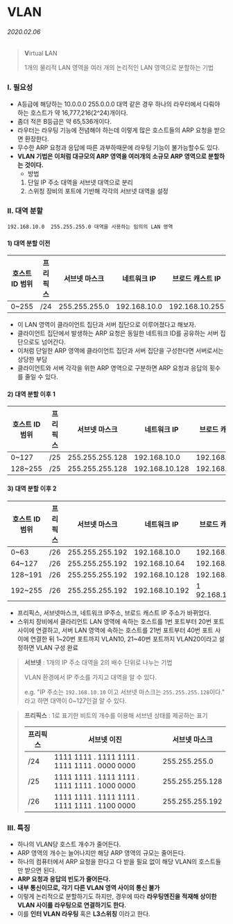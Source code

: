 # VLAN

###### 2020.02.06

>**V**irtual **L**AN
>
>1개의 물리적 LAN 영역을 여러 개의 논리적인 LAN 영역으로 분할하는 기법

### I. 필요성

- A등급에 해당하는 10.0.0.0 255.0.0.0 대역 같은 경우 하나의 라우터에서 다뤄야 하는 호스트가 약 16,777,216(2^24)개이다.
- 좀더 적은 B등급은 약 65,536개이다.
- 라우터는 라우팅 기능에 전념해야 하는데 이렇게 많은 호스트들의 ARP 요청을 받으면 환장한다.
- 무수한 ARP 요청과 응답에 따른 과부하때문에 라우팅 기능이 불가능할수도 있다.
- **VLAN 기법은 이처럼 대규모의 ARP 영역을 여러개의 소규모 ARP 영역으로 분할하는 것이다.**
    - 방법
    1. 단일 IP 주소 대역을 서브넷 대역으로 분리
    2. 스위칭 장비의 포트에 기반해 각각의 서브넷 대역을 설정


### II. 대역 분할
`192.168.10.0  255.255.255.0 대역을 사용하는 임의의 LAN 영역`

#### 1) 대역 분할 이전


| 호스트 ID 범위 | 프리픽스 | 서브넷 마스크 | 네트워크 IP | 브로드 캐스트 IP |
| ---| --- | --- | --- | --- |
| 0~255 | /24 | 255.255.255.0 | 192.168.10.0 | 192.168.10.255 |


- 이 LAN 영역이 클라이언트 집단과 서버 집단으로 이루어졌다고 해보자.
- 클라이언트 집단에서 발생하는 ARP 요청은 동일한 네트워크 ID를 공유하는 서버 집단으로도 넘어간다.
- 이처럼 단일한 ARP 영역에 클라이언트 집단과 서버 집단을 구성한다면 서버로서는 상당한 부담
- 클라이언트와 서버 각각을 위한 ARP 영역으로 구분하면 ARP 요청과 응답의 횟수를 줄일 수 있다.

#### 2) 대역 분할 이후 1


| 호스트 ID 범위 | 프리픽스 | 서브넷 마스크 | 네트워크 IP | 브로드 캐스트 IP |
| ---| --- | --- | --- | --- |
| 0~127 | /25 | 255.255.255.128 | 192.168.10.0 | 192.168.10.127 |
| 128~255 | /25 | 255.255.255.128 | 192.168.10.128 | 192.168.10.255 |



#### 3) 대역 분할 이후 2


| 호스트 ID 범위 | 프리픽스 | 서브넷 마스크 | 네트워크 IP | 브로드 캐스트 IP |
| --- | --- | --- | --- | --- |
| 0~63 | /26 | 255.255.255.192 | 192.168.10.0 | 192.168.10.63 |
| 64~127 | /26 | 255.255.255.192 | 192.168.10.64 | 192.168.10.127 |
| 128~191 | /26 |255.255.255.192 | 192.168.10.128 | 192.168.10.191 |
| 192~255 | /26 | 255.255.255.192 | 192.168.10.192 |1 92.168.10.255 |


- 프리픽스, 서브넷마스크, 네트워크 IP주소, 브로드 캐스트 IP 주소가 바뀌었다.
- 스위치 장비에서 클라리언트 LAN 영역에 속하는 호스트를 1번 포트부터 20번 포트 사이에 연결하고, 서버 LAN 영역에 속하는 호스트를 21번 포트부터 40번 포트 사이에 연결한 뒤 1~20번 포트까지 VLAN10, 21~40번 포트까지 VLAN20이라고 설정하면 VLAN 구성 완료

>**서브넷** : 1개의 IP 주소 대역을 2의 배수 단위로 나누는 기법
>
>VLAN 환경에서 IP 주소를 가지고 대역을 알 수 있다.
>
>e.g. "IP 주소는 `192.168.10.10` 이고 서브넷 마스크는 `255.255.255.128`이다." 라고 하면 대역이 0~127인걸 알 수 있다.

>**프리픽스** : 1로 표기한 비트의 개수를 이용해 서브넨 상태를 제공하는 표기
>
>| 프리픽스 | 서브넷 이진 | 서브넷 마스크 |
>|---|---|---|
>|/24|1111 1111 . 1111 1111 . 1111 1111 . 0000 0000 | 255.255.255.0 |
>|/25|1111 1111 . 1111 1111 . 1111 1111 . 1000 0000 | 255.255.255.128|
>|/26|1111 1111 . 1111 1111 . 1111 1111 . 1100 0000 | 255.255.255.192|


### III. 특징

- 하나의 VLAN당 호스트 개수가 줄어든다.
- ARP 영역의 개수는 늘어나지만 해당 ARP 영역의 규모는 줄어든다.
- 하나의 컴퓨터에서 ARP 요청을 한다고 다 받을 필요 없이 해당 VLAN의 호스트들만 받으면 된다.
- **ARP 요청과 응답의 빈도가 줄어든다.**
- **내부 통신이므로, 각기 다른 VLAN 영역 사이의 통신 불가**
- 이렇게 논리적으로 분할하기도 하지만, 경우에 따라 **라우팅엔진을 적재해 상이한 VLAN 사이를 라우팅으로 연결하기도 한다.**
- 이를 **인터 VLAN 라우팅** 혹은 **L3스위칭** 이라고 한다.